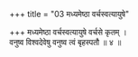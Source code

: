 +++
title = "03 मध्यमेष्ठा वर्चस्वत्यायुषे"

+++
मध्यमेष्ठा वर्चस्वत्यायुषे वर्चसे कृतम् ।  
वनुष्व विश्वदेवेषु वनुष्व त्वं बृहस्पतौ ॥ ४ ॥